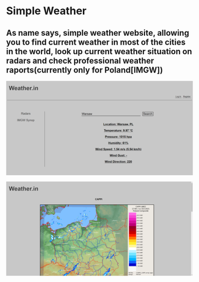 # Simple Weather

## As name says, simple weather website, allowing you to find current weather in most of the cities in the world, look up current weather situation on radars and check professional weather raports(currently only for Poland[IMGW])

<p align="center">
  <kbd>
    <img src="/src/assets/0.png?raw=true">
  </kbd>
</p>
<p align="center">
  <kbd>
    <img src="/src/assets/1.png?raw=true">
  </kbd>
</p>
